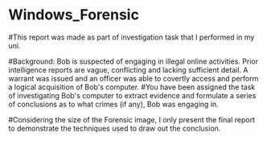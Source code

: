 # Windows_Forensic

#This report was made as part of investigation task that I performed in my uni.

#Background: Bob is suspected of engaging in illegal online activities. Prior intelligence reports are vague, conflicting and lacking sufficient detail. A warrant was issued and an officer was able to covertly access and perform a logical acquisition of Bob's computer. 
#You have been assigned the task of investigating Bob's computer to extract evidence and formulate a series of conclusions as to what crimes (if any), Bob was engaging in.

#Considering the size of the Forensic image, I only present the final report to demonstrate the techniques used to draw out the conclusion.
